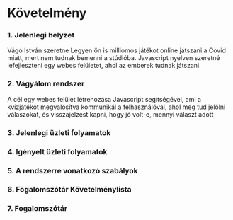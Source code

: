 # Követelmény

### 1. Jelenlegi helyzet

Vágó István szeretne Legyen ön is milliomos játékot online játszani a Covid miatt, mert nem tudnak bemenni a stúdióba. Javascript nyelven szeretné lefejleszteni egy webes felületet, ahol az emberek tudnak játszani.

### 2. Vágyálom rendszer

A cél egy webes felület létrehozása Javascript segítségével, ami a kvízjátékot megvalósítva kommunikál a felhasználóval, ahol meg tud jelölni válaszokat, és visszajelzést kapni, hogy jó volt-e, mennyi választ adott

### 3. Jelenlegi üzleti folyamatok
### 4. Igényelt üzleti folyamatok
### 5. A rendszerre vonatkozó szabályok
### 6. Fogalomszótár Követelménylista
### 7. Fogalomszótár